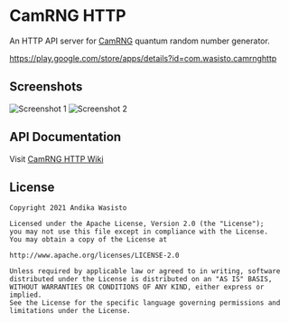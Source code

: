 CamRNG HTTP
===========

An HTTP API server for [CamRNG](https://github.com/awasisto/camrng) quantum random number generator.

https://play.google.com/store/apps/details?id=com.wasisto.camrnghttp

Screenshots
-----------

![Screenshot 1](https://i.imgur.com/BlgODG0.png)
![Screenshot 2](https://i.imgur.com/wcz5vkC.png)

API Documentation
-----------------

Visit [CamRNG HTTP Wiki](https://github.com/awasisto/camrng-http/wiki)

License
-------

    Copyright 2021 Andika Wasisto

    Licensed under the Apache License, Version 2.0 (the "License");
    you may not use this file except in compliance with the License.
    You may obtain a copy of the License at

    http://www.apache.org/licenses/LICENSE-2.0

    Unless required by applicable law or agreed to in writing, software
    distributed under the License is distributed on an "AS IS" BASIS,
    WITHOUT WARRANTIES OR CONDITIONS OF ANY KIND, either express or implied.
    See the License for the specific language governing permissions and
    limitations under the License.